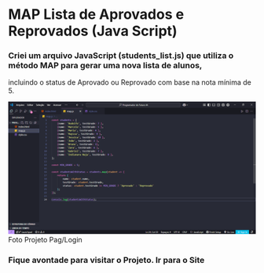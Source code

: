 # MAP Lista de Aprovados e Reprovados (Java Script)
### Criei um arquivo JavaScript (students_list.js) que utiliza o método MAP para gerar uma nova lista de alunos, 
incluindo o status de Aprovado ou Reprovado com base na nota mínima de 5.

<figuri>
<img src="https://github.com/MarceloNaja79/Map-List-Aprovado-Reprovado/blob/97a754a954efe7c5a6fe88792751e130c0ca432a/Map.Lista%20de%20Aprovado%20e%20Reprovado.PNG" />
<figcaption>Foto Projeto Pag/Login</figcaption>
<figuri/>


<h3 italic>Fique avontade para visitar o Projeto. <a /> Ir para o Site </h3>
